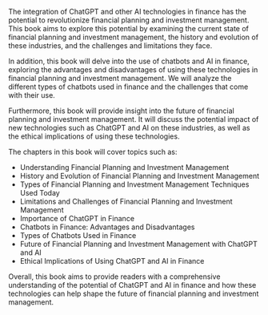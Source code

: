 

The integration of ChatGPT and other AI technologies in finance has the potential to revolutionize financial planning and investment management. This book aims to explore this potential by examining the current state of financial planning and investment management, the history and evolution of these industries, and the challenges and limitations they face.

In addition, this book will delve into the use of chatbots and AI in finance, exploring the advantages and disadvantages of using these technologies in financial planning and investment management. We will analyze the different types of chatbots used in finance and the challenges that come with their use.

Furthermore, this book will provide insight into the future of financial planning and investment management. It will discuss the potential impact of new technologies such as ChatGPT and AI on these industries, as well as the ethical implications of using these technologies.

The chapters in this book will cover topics such as:

* Understanding Financial Planning and Investment Management
* History and Evolution of Financial Planning and Investment Management
* Types of Financial Planning and Investment Management Techniques Used Today
* Limitations and Challenges of Financial Planning and Investment Management
* Importance of ChatGPT in Finance
* Chatbots in Finance: Advantages and Disadvantages
* Types of Chatbots Used in Finance
* Future of Financial Planning and Investment Management with ChatGPT and AI
* Ethical Implications of Using ChatGPT and AI in Finance

Overall, this book aims to provide readers with a comprehensive understanding of the potential of ChatGPT and AI in finance and how these technologies can help shape the future of financial planning and investment management.
